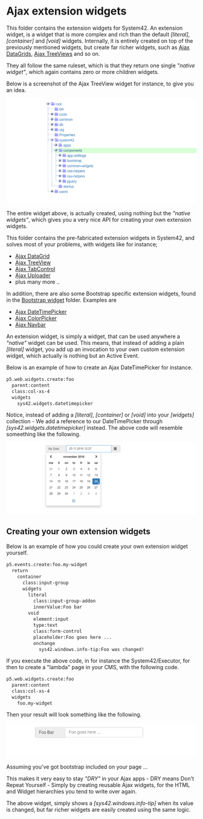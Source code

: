 Ajax extension widgets
========

This folder contains the extension widgets for System42. An extension widget, is a widget that is more complex and rich than the 
default *[literal]*, *[container]* and *[void]* widgets. Internally, it is entirely created on top of the previously mentioned widgets,
but create far richer widgets, such as [Ajax DataGrids](datagrid/), [Ajax TreeViews](tree/) and so on.

They all follow the same ruleset, which is that they return one single _"native widget"_, which again contains zero or more children widgets.

Below is a screenshot of the Ajax TreeView widget for instance, to give you an idea.

![alt tag](tree/screenshots/ajax-treeview-widget-example-screenshot.png)

The entire widget above, is actually created, using nothing but the _"native widgets"_, which gives you a very nice API for creating your own 
extension widgets.

This folder contains the pre-fabricated extension widgets in System42, and solves most of your problems, with widgets like for instance;

* [Ajax DataGrid](datagrid/)
* [Ajax TreeView](tree/)
* [Ajax TabControl](tab/)
* [Ajax Uploader](uploader/)
* plus many more ..

In addition, there are also some Bootstrap specific extension widgets, found in the [Bootstrap widget](../bootstrap/widgets/) folder. Examples are

* [Ajax DateTimePicker](../bootstrap/widgets/datetimepicker/)
* [Ajax ColorPicker](../bootstrap/widgets/colorpicker/)
* [Ajax Navbar](../bootstrap/widgets/navbar/)

An extension widget, is simply a widget, that can be used anywhere a _"native"_ widget can be used. This means, that instead of adding a 
plain *[literal]* widget, you add up an invocation to your own custom extension widget, which actually is nothing but an Active Event.

Below is an example of how to create an Ajax DateTimePicker for instance.

```
p5.web.widgets.create:foo
  parent:content
  class:col-xs-4
  widgets
    sys42.widgets.datetimepicker
```

Notice, instead of adding a *[literal]*, *[container]* or *[void]* into your *[widgets]* collection - We add a reference to our DateTimePicker 
through *[sys42.widgets.datetimepicker]* instead. The above code will resemble someething like the following.

![alt tag](../bootstrap/widgets/datetimepicker/screenshots/datetimepicker-example-screenshot.png)

## Creating your own extension widgets

Below is an example of how you could create your own extension widget yourself.

```
p5.events.create:foo.my-widget
  return
    container
      class:input-group
      widgets
        literal
          class:input-group-addon
          innerValue:Foo bar
        void
          element:input
          type:text
          class:form-control
          placeholder:Foo goes here ...
          onchange
            sys42.windows.info-tip:Foo was changed!
```

If you execute the above code, in for instance the System42/Executor, for then to create a "lambda" page in your CMS, with the following code.

```
p5.web.widgets.create:foo
  parent:content
  class:col-xs-4
  widgets
    foo.my-widget
```

Then your result will look something like the following.

![alt tag](screenshots/example-custom-ajax-widget-screenshot.png)

Assuming you've got bootstrap included on your page ...

This makes it very easy to stay _"DRY"_ in your Ajax apps - DRY means Don't Repeat Yourself - Simply by creating reusable Ajax widgets, for the HTML
and Widget hierarchies you tend to write over again.

The above widget, simply shows a *[sys42.windows.info-tip]* when its value is changed, but far richer widgets are easily created using the same logic.

